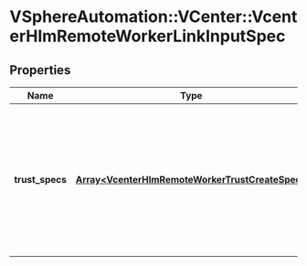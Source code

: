 # VSphereAutomation::VCenter::VcenterHlmRemoteWorkerLinkInputSpec

## Properties
Name | Type | Description | Notes
------------ | ------------- | ------------- | -------------
**trust_specs** | [**Array&lt;VcenterHlmRemoteWorkerTrustCreateSpec&gt;**](VcenterHlmRemoteWorkerTrustCreateSpec.md) | Warning: This attribute is part of a new feature in development. It may be changed at any time and may not have all supported functionality implemented. | [optional] 


